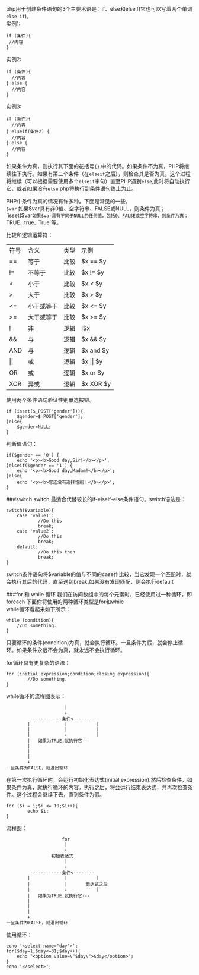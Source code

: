 php用于创建条件语句的3个主要术语是：if、else和elseif(它也可以写着两个单词 `else if`)。    
实例1:

    if (条件){
     //内容
    }

实例2:

    if (条件){
      //内容
    } else {
      //内容
    }

实例3:

    if (条件){
      //内容
    } elseif(条件2) {
      //内容
    } else {
      //内容
    }

如果条件为真，则执行其下面的花括号`{}` 中的代码。如果条件不为真，PHP将继续往下执行。如果有第二个条件（在`elseif`之后），则检查其是否为真。这个过程将继续（可以根据需要使用多个`elseif`字句）直至PHP遇到`else`,此时将自动执行它，或者如果没有`else`,php将执行到条件语句终止为止。
          
PHP中条件为真的情况有许多种。下面是常见的一些。         
`$var` 如果$var具有非0值、空字符串、FALSE或NULL，则条件为真；            
`isset($var` 如果$var具有不同于NULL的任何值，包括0、FALSE或空字符串，则条件为真；             
`TRUE`、`true`、`True`等。    

比较和逻辑运算符：
<table>
<tr><td>符号</td><td>含义</td><td>类型</td><td>示例</td></tr>
<tr><td>==</td><td>等于</td><td>比较</td><td>$x == $y</td></tr>
<tr><td>!=</td><td>不等于</td><td>比较</td><td>$x != $y</td></tr>
<tr><td>&lt;</td><td>小于</td><td>比较</td><td>$x &lt;  $y</td></tr>
<tr><td>&gt;</td><td>大于</td><td>比较</td><td>$x &gt;  $y</td></tr>
<tr><td>&lt;=</td><td>小于或等于</td><td>比较</td><td>$x &lt;= $y</td></tr>
<tr><td>&gt;=</td><td>大于或等于</td><td>比较</td><td>$x &gt;= $y</td></tr>
<tr><td>!</td><td>非</td><td>逻辑</td><td>!$x</td></tr>
<tr><td>&&</td><td>与</td><td>逻辑</td><td>$x && $y</td></tr>
<tr><td>AND</td><td>与</td><td>逻辑</td><td>$x and $y</td></tr>
<tr><td>||</td><td>或</td><td>逻辑</td><td>$x || $y</td></tr>
<tr><td>OR</td><td>或</td><td>逻辑</td><td>$x or $y</td></tr>
<tr><td>XOR</td><td>异或</td><td>逻辑</td><td>$x XOR $y</td></tr>
</table>
使用两个条件语句验证性别单选按钮。

    if (isset($_POST['gender'])){
        $gender=$_POST['gender'];
    }else{
    	$gender=NULL;
    }

判断值语句：

    if($gender == '0') {
        echo '<p><b>Good day,Sir!</b></p>';
    }elseif($gender == '1') {
    	echo '<p><b>Good day,Madam!</b></p>';
    }else{
    	echo '<p><b>您还没有选择性别！</b></p>';
    }

###switch
switch,最适合代替较长的if-elseif-else条件语句。switch语法是：

    switch($variable){
        case 'value1':
                //Do this
                break;
        case 'value2':
                //Do this
                break;
        default:
                //Do this then
                break;
    }

switch条件语句将$variable的值与不同的case作比较，当它发现一个匹配时，就会执行其后的代码，直至遇到break,如果没有发现匹配，则会执行default

###for 和 while 循环
我们在访问数组中的每个元素时，已经使用过一种循环，即 foreach 下面你将使用的两种循环类型是for和while   
while循环看起来如下所示：

    while (condition){
		//Do something.
	}

只要循环的条件(condition)为真，就会执行循环。一旦条件为假，就会停止循环。如果条件永远不会为真，就永远不会执行循环。

for循环具有更复杂的语法：

	for (initial expression;condition;closing expression){
			//Do something.
	}

while循环的流程图表示：
	
						  |
				          ↓
			 ------------条件<--------
			|             |           |
			|	          |           |
			|	          ↓           |
			|	如果为TRUE,就执行它---
			|	
		    |
			|
			↓
    一旦条件为FALSE，就退出循环			

在第一次执行循环时，会运行初始化表达式(initial expression).然后检查条件，如果条件为真，就执行循环的内容。执行之后，将会运行结束表达式，并再次检查条件。这个过程会继续下去，直到条件为假。

	for ($i = i;$i <= 10;$i++){
			echo $i;
	}

流程图：

						 for
						  |
						  ↓
					 初始表达式
						  |
				          ↓
			 ------------条件<--------
			|             |           |
			|	          |       表达式之后
			|	          ↓           |
			|	如果为TRUE,就执行它---
			|	
		    |
			|
			↓
    一旦条件为FALSE，就退出循环

使用循环：

	echo '<select name="day">';
	for($day=1;$day<=31;$day++){
		echo "<option value=\"$day\">$day</option>";
	}
	echo '</select>';


